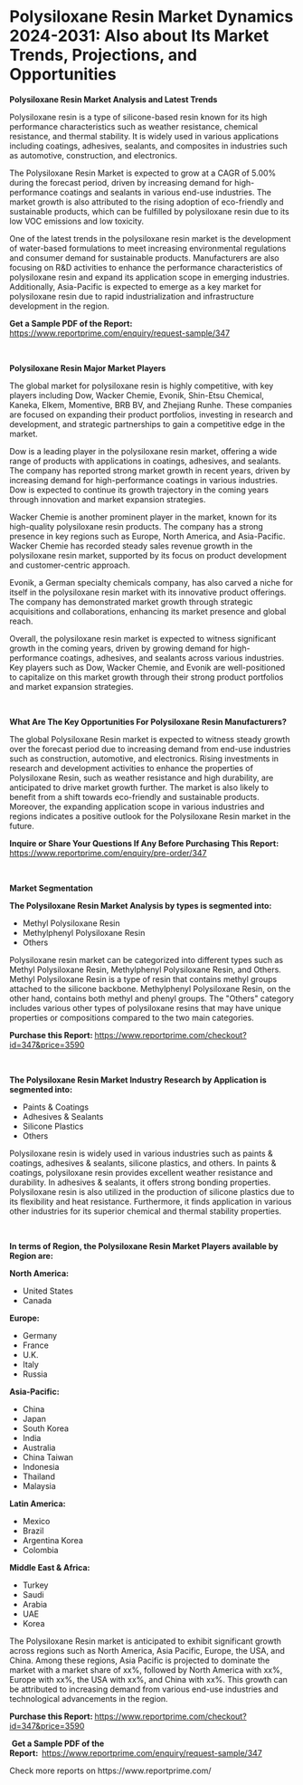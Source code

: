 <p><h1>Polysiloxane Resin Market Dynamics 2024-2031: Also about Its Market Trends, Projections, and Opportunities</h1></p><p><strong>Polysiloxane Resin Market Analysis and Latest Trends</strong></p>
<p><p>Polysiloxane resin is a type of silicone-based resin known for its high performance characteristics such as weather resistance, chemical resistance, and thermal stability. It is widely used in various applications including coatings, adhesives, sealants, and composites in industries such as automotive, construction, and electronics.</p><p>The Polysiloxane Resin Market is expected to grow at a CAGR of 5.00% during the forecast period, driven by increasing demand for high-performance coatings and sealants in various end-use industries. The market growth is also attributed to the rising adoption of eco-friendly and sustainable products, which can be fulfilled by polysiloxane resin due to its low VOC emissions and low toxicity.</p><p>One of the latest trends in the polysiloxane resin market is the development of water-based formulations to meet increasing environmental regulations and consumer demand for sustainable products. Manufacturers are also focusing on R&D activities to enhance the performance characteristics of polysiloxane resin and expand its application scope in emerging industries. Additionally, Asia-Pacific is expected to emerge as a key market for polysiloxane resin due to rapid industrialization and infrastructure development in the region.</p></p>
<p><strong>Get a Sample PDF of the Report:&nbsp;</strong> <a href="https://www.reportprime.com/enquiry/request-sample/347">https://www.reportprime.com/enquiry/request-sample/347</a></p>
<p>&nbsp;</p>
<p><strong>Polysiloxane Resin Major Market Players</strong></p>
<p><p>The global market for polysiloxane resin is highly competitive, with key players including Dow, Wacker Chemie, Evonik, Shin-Etsu Chemical, Kaneka, Elkem, Momentive, BRB BV, and Zhejiang Runhe. These companies are focused on expanding their product portfolios, investing in research and development, and strategic partnerships to gain a competitive edge in the market.</p><p>Dow is a leading player in the polysiloxane resin market, offering a wide range of products with applications in coatings, adhesives, and sealants. The company has reported strong market growth in recent years, driven by increasing demand for high-performance coatings in various industries. Dow is expected to continue its growth trajectory in the coming years through innovation and market expansion strategies.</p><p>Wacker Chemie is another prominent player in the market, known for its high-quality polysiloxane resin products. The company has a strong presence in key regions such as Europe, North America, and Asia-Pacific. Wacker Chemie has recorded steady sales revenue growth in the polysiloxane resin market, supported by its focus on product development and customer-centric approach.</p><p>Evonik, a German specialty chemicals company, has also carved a niche for itself in the polysiloxane resin market with its innovative product offerings. The company has demonstrated market growth through strategic acquisitions and collaborations, enhancing its market presence and global reach.</p><p>Overall, the polysiloxane resin market is expected to witness significant growth in the coming years, driven by growing demand for high-performance coatings, adhesives, and sealants across various industries. Key players such as Dow, Wacker Chemie, and Evonik are well-positioned to capitalize on this market growth through their strong product portfolios and market expansion strategies.</p></p>
<p>&nbsp;</p>
<p><strong>What Are The Key Opportunities For Polysiloxane Resin Manufacturers?</strong></p>
<p><p>The global Polysiloxane Resin market is expected to witness steady growth over the forecast period due to increasing demand from end-use industries such as construction, automotive, and electronics. Rising investments in research and development activities to enhance the properties of Polysiloxane Resin, such as weather resistance and high durability, are anticipated to drive market growth further. The market is also likely to benefit from a shift towards eco-friendly and sustainable products. Moreover, the expanding application scope in various industries and regions indicates a positive outlook for the Polysiloxane Resin market in the future.</p></p>
<p><strong>Inquire or Share Your Questions If Any Before Purchasing This Report:</strong> <a href="https://www.reportprime.com/enquiry/pre-order/347">https://www.reportprime.com/enquiry/pre-order/347</a></p>
<p>&nbsp;</p>
<p><strong>Market Segmentation</strong></p>
<p><strong>The Polysiloxane Resin Market Analysis by types is segmented into:</strong></p>
<p><ul><li>Methyl Polysiloxane Resin</li><li>Methylphenyl Polysiloxane Resin</li><li>Others</li></ul></p>
<p><p>Polysiloxane resin market can be categorized into different types such as Methyl Polysiloxane Resin, Methylphenyl Polysiloxane Resin, and Others. Methyl Polysiloxane Resin is a type of resin that contains methyl groups attached to the silicone backbone. Methylphenyl Polysiloxane Resin, on the other hand, contains both methyl and phenyl groups. The "Others" category includes various other types of polysiloxane resins that may have unique properties or compositions compared to the two main categories.</p></p>
<p><strong>Purchase this Report:&nbsp;</strong><a href="https://www.reportprime.com/checkout?id=347&price=3590">https://www.reportprime.com/checkout?id=347&price=3590</a></p>
<p>&nbsp;</p>
<p><strong>The Polysiloxane Resin Market Industry Research by Application is segmented into:</strong></p>
<p><ul><li>Paints & Coatings</li><li>Adhesives & Sealants</li><li>Silicone Plastics</li><li>Others</li></ul></p>
<p><p>Polysiloxane resin is widely used in various industries such as paints & coatings, adhesives & sealants, silicone plastics, and others. In paints & coatings, polysiloxane resin provides excellent weather resistance and durability. In adhesives & sealants, it offers strong bonding properties. Polysiloxane resin is also utilized in the production of silicone plastics due to its flexibility and heat resistance. Furthermore, it finds application in various other industries for its superior chemical and thermal stability properties.</p></p>
<p>&nbsp;</p>
<p><strong>In terms of Region, the Polysiloxane Resin Market Players available by Region are:</strong></p>
<p>
    <p> <strong> North America: </strong>
        <ul>
            <li>United States</li>
            <li>Canada</li>
        </ul>
        </p> 
    <p> <strong> Europe: </strong>
        <ul>
            <li>Germany</li>
            <li>France</li>
            <li>U.K.</li>
            <li>Italy</li>
            <li>Russia</li>
        </ul>
        </p> 
    <p> <strong> Asia-Pacific: </strong>
        <ul>
            <li>China</li>
            <li>Japan</li>
            <li>South Korea</li>
            <li>India</li>
            <li>Australia</li>
            <li>China Taiwan</li>
            <li>Indonesia</li>
            <li>Thailand</li>
            <li>Malaysia</li>
        </ul>
        </p> 
    <p> <strong> Latin America: </strong>
        <ul>
            <li>Mexico</li>
            <li>Brazil</li>
            <li>Argentina Korea</li>
            <li>Colombia</li>
        </ul>
        </p> 
    <p> <strong> Middle East & Africa: </strong>
        <ul>
            <li>Turkey</li>
            <li>Saudi</li>
            <li>Arabia</li>
            <li>UAE</li>
            <li>Korea</li>
        </ul>
    </p>
    </p>
<p><p>The Polysiloxane Resin market is anticipated to exhibit significant growth across regions such as North America, Asia Pacific, Europe, the USA, and China. Among these regions, Asia Pacific is projected to dominate the market with a market share of xx%, followed by North America with xx%, Europe with xx%, the USA with xx%, and China with xx%. This growth can be attributed to increasing demand from various end-use industries and technological advancements in the region.</p></p>
<p><strong>Purchase this Report: </strong><a href="https://www.reportprime.com/checkout?id=347&price=3590">https://www.reportprime.com/checkout?id=347&price=3590</a></p>
<p>&nbsp;<strong>Get a Sample PDF of the Report:&nbsp;&nbsp;</strong><a href="https://www.reportprime.com/enquiry/request-sample/347">https://www.reportprime.com/enquiry/request-sample/347</a></p>
<p><strong></strong></p>
<p>Check more reports on https://www.reportprime.com/</p>
